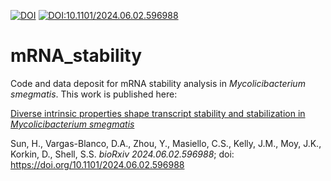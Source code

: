 [![DOI](https://zenodo.org/badge/DOI/10.5281/zenodo.11664435.svg)](https://doi.org/10.5281/zenodo.11664435)
[![DOI:10.1101/2024.06.02.596988](http://img.shields.io/badge/DOI-10.1101/2024.06.02.596988-B31B1B.svg)](https://doi.org/10.1101/2024.06.02.596988)

# mRNA_stability
Code and data deposit for mRNA stability analysis in _Mycolicibacterium smegmatis_.
This work is published here: 

[Diverse intrinsic properties shape transcript stability and stabilization in _Mycolicibacterium smegmatis_](https://www.biorxiv.org/content/10.1101/2024.06.02.596988v1)

Sun, H., Vargas-Blanco, D.A., Zhou, Y., Masiello, C.S., Kelly, J.M., Moy, J.K., Korkin, D., Shell, S.S. _bioRxiv 2024.06.02.596988_; doi: https://doi.org/10.1101/2024.06.02.596988

